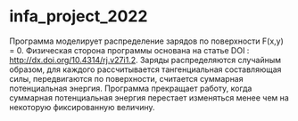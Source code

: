 # infa_project_2022
Программа моделирует распределение зарядов по поверхности F(x,y) = 0. Физическая сторона программы основана на статье DOI : http://dx.doi.org/10.4314/rj.v27i1.2. Заряды распределяются случайным образом, для каждого рассчитывается тангенциальная составляющая силы, передвигаются по поверхности, считается суммарная потенциальная энергия. Программа прекращает работу, когда суммарная потенциальная энергия перестает изменяться менее чем на некоторую фиксированную величину.
